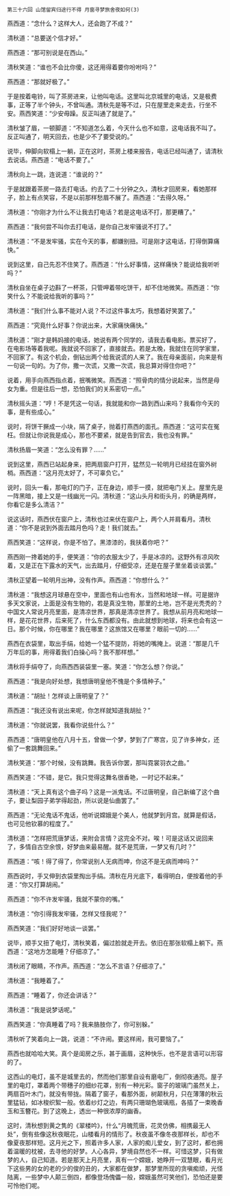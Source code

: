     第三十六回 山馆留宾归途行不得 月窗寻梦旅舍夜如何(3) 

   燕西道：“念什么？这样大人，还会跑了不成？”

   清秋道：“总要送个信才好。”

   燕西道：“那可别说是在西山。”

   清秋笑道：“谁也不会比你傻，这还用得着要你吩咐吗？”

   燕西道：“那就好极了。”

   于是按着电铃，叫了茶房进来，让他叫电话。这里叫北京城里的电话，又是极费事，正等了半个钟头，不曾叫通。清秋先是等不过，只在屋里走来走去，行坐不安。燕西笑道：“少安毋躁。反正叫通了就是了。”

   清秋皱了眉，一顿脚道：“不知道怎么着，今天什么也不如意，这电话我不叫了。反正叫通了，明天回去，也是少不了要受说的。”

   说毕，伸脚向软榻上一躺，正在这时，茶房上楼来报告，电话已经叫通了，请清秋去说话。燕西道：“电话不要了。”

   清秋向上一跳，连说道：“谁说的？”

   于是就跟着茶房一路去打电话。约去了二十分钟之久，清秋才回房来，看她那样子，脸上有点笑容，不是以前那样愁眉不展了。燕西道：“去得久呀。”

   清秋道：“你刚才为什么不让我去打电话？若是这电话不打，那更糟了。”

   燕西道：“我何尝不叫你去打电话，是你自己发牢骚说不打了。”

   清秋道：“不是发牢骚，实在今天的事，都嫌别扭。可是刚才这电话，打得倒算痛快。”

   说到这里，自己先忍不住笑了。燕西道：“什么好事情，这样痛快？能说给我听听吗？”

   清秋自坐在桌子边斟了一杯茶，只管呷着带吃饼干，却不住地微笑。燕西道：“你笑什么？不能说给我听的事吗？”

   清秋道：“我们什么事不能对人说？不过这件事太巧，我想着好笑罢了。”

   燕西道：“究竟什么好事？你说出来，大家痛快痛快。”

   清秋道：“刚才是韩妈接的电话，她说有两个同学的，请我去看电影。票买好了，在电影场等着我呢。我就说不回家了，直接就去。若是太晚，我就住在同学家里，不回家了。有这个机会，倒钻出两个给我说谎的人来了。我在母亲面前，向来是有一句说一句的。为了你，撒一次谎，又撒一次谎，我总算对得住你吧？”

   说着，用手向燕西指点着，抿嘴微笑。燕西道：“照骨肉的情分说起来，当然是母女为重。但是往后一想，恐怕我们的关系密切一点。”

   清秋摇头道：“哼！不是凭这一句话，我就能和你一路到西山来吗？我看你今天的事，是有些成心。”

   说时，将饼干撅成一小块，隔了桌子，抛着打燕西的面孔。燕西道：“这可实在冤枉。但就让你说我是成心，那也不要紧，就是告到官去，我也没有罪。”

   清秋扬眉一笑道：“怎么没有罪？……”

   说到这里，燕西已站起身来，把两扇窗户打开，猛然见一轮明月已经挂在窗外树梢。燕西道：“这月亮太好了，不可辜负它。”

   说时，回头一看，那电灯的门子，正在身边，顺手一摸，就把电门关上。屋里先是一阵黑暗，接上又是一线幽光一闪。清秋道：“这山头月和街头月，的确是两样，你看它是多么清洁？”

   说这话时，燕西伏在窗户上，清秋也过来伏在窗户上，两个人并肩看月。清秋道：“你不是说到外面去踏月色吗？走！我们就去。”

   燕西笑道：“这样说，你是不怕了。黑漆漆的，我扶着你吧？”

   燕西刚一搀着她的手，便笑道：“你的衣服太少了，手是冰凉的。这野外有凉风吹着，又是正在下露水的天气，出去踏月，仔细受凉，还是在屋子里坐着谈谈罢。”

   清秋正望着一轮明月出神，没有作声。燕西道：“你想什么？”

   清秋道：“我想这月球悬在空中，里面也有山也有水，当然和地球一样。可是据许多天文家说，上面是没有生物的，若是真没生物，那里的土地，岂不是光秃秃的？中国文人常说月亮里面，是清凉世界，那真是清凉世界了。我想从前月亮和地球一样，是花花世界，后来死了，什么东西都没有。由此就想到地球，将来也会有这一日。那个时候，你在哪里？我在哪里？这旅馆又在哪里？眼前一切的……”

   燕西在衣袋里，取出手绢，给她一个猛不提防，将她的嘴掩上。说道：“那是几千万年后的事，用得着我们白操心吗？我不那样想。”

   清秋将手绢夺了，向燕西西装袋里一塞。笑道：“你怎么想？你说。”

   燕西道：“我是向好处想，我想唐明皇他不愧是个多情种子。”

   清秋道：“胡扯！怎样谈上唐明皇了？”

   燕西道：“我还没有说出来呢，你怎样就知道我胡扯？”

   清秋道：“你就说罢，我看你说些什么？”

   燕西道：“唐明皇他在八月十五，曾做一个梦，梦到了广寒宫，见了许多神女，还偷了一套跳舞回来。”

   清秋笑道：“那个时候，没有跳舞。我告诉你罢，那叫霓裳羽衣之曲。”

   燕西笑道：“不错，是它。我只觉得这舞名很香艳，一时记不起来。”

   清秋道：“天上真有这个曲子吗？这是一派鬼话。不过唐明皇，自己新编了这个曲子，要让梨园子弟学得起劲，所以说是仙曲罢了。”

   燕西道：“无论鬼话不鬼话，他听说嫦娥是个美人，他就梦到月宫。就算是假话，也可见他钦慕的程度了。”

   清秋道：“怎样把荒唐梦话，来附会言情？这完全不对。唉！可是这话又说回来了，多情自古空余恨，好梦由来最易醒。就不是荒唐，一梦又有几时？”

   燕西道：“咳！得了得了，你常说别人无病而呻，你这不是无病而呻吗？”

   燕西说时，手又伸到衣袋里掏出手绢。清秋在月光底下，看得明白，便按着他的手道：“你又打算胡闹。”

   燕西道：“你不许发牢骚，我就不蒙你的嘴。”

   清秋道：“你引得我发牢骚，怎样又怪我呢？”

   燕西笑道：“我们好好地谈一谈罢。”

   说毕，顺手又扭了电灯，清秋笑着，偏过脸就走开去。依旧在那张软榻上躺下。燕西道：“这地方怎能睡？仔细凉了。”

   清秋闭了眼睛，不作声。燕西道：“怎么不言语？仔细凉了。”

   清秋道：“我睡着了。”

   燕西道：“睡着了，你还会讲话？”

   清秋道：“我是说梦话呢。”

   燕西笑道：“你真睡着了吗？我来胳肢你了，你可别躲。”

   清秋听了笑着向上一跳，说道：“不许闹。要这样闹，我可要恼了。”

   燕西也就哈哈大笑。真个是闺房之乐，甚于画眉，这种快乐，也不是言语可以形容的了。

   这西山的电灯，虽不是城里去的，然而他们那里自设有磨电厂，倒彻夜通亮。屋子里的电灯，罩着两个带穗子的细纱花罩，别有一种光彩。窗子的玻璃门虽然关上，两扇百叶木门，就没有带拢。隔着了窗子，看那外面，树颠秋月，只在薄薄的秋云里猛钻，如冰梭织絮一般。依着纱灯之边，有两只珊瑚色玻璃瓶，各插了一束晚香玉和玉簪花。到了这晚上，透出一种很浓厚的幽香。

   这时，清秋想到黄之隽的《翠楼吟》，什么“月魄荒唐，花灵仿佛，相携最无人处”，倒有些像这秋夜眠花，山楼看月的情形了。秋夜虽不像冬夜那样长，却也不像夏夜那样短。这月光之下，照着许多人家，人家的痴儿爱女，到了这时，都也拥着温暖的枕被，去寻他的好梦。人心各异，梦境自然也不一样。可惜这梦，只有做梦的人，自己知道。若是那天上月亮里，真有一个嫦娥，她睁开一双慧眼，看月光下这些男的女的老的少的俊的丑的，大家都在做梦，那梦里所现的贪嗔痴顽，光怪陆离，一些梦中人颠三倒四，都像登场傀儡一般，嫦娥虽然可笑他们，恐怕还是要可怜他们呢。

